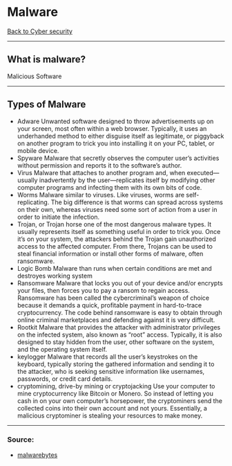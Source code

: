 # Malware
[Back to Cyber security](./index.md)

---

## What is malware?
Malicious Software

---

## Types of Malware
- Adware 
Unwanted software designed to throw advertisements up on your screen, most often within a web browser. Typically, it uses an underhanded method to either disguise itself as legitimate, or piggyback on another program to trick you into installing it on your PC, tablet, or mobile device.
- Spyware 
Malware that secretly observes the computer user’s activities without permission and reports it to the software’s author.
- Virus 
Malware that attaches to another program and, when executed—usually inadvertently by the user—replicates itself by modifying other computer programs and infecting them with its own bits of code.
- Worms 
Malware similar to viruses. Like viruses, worms are self-replicating. The big difference is that worms can spread across systems on their own, whereas viruses need some sort of action from a user in order to initiate the infection.
- Trojan, or Trojan horse
one of the most dangerous malware types. It usually represents itself as something useful in order to trick you. Once it’s on your system, the attackers behind the Trojan gain unauthorized access to the affected computer. From there, Trojans can be used to steal financial information or install other forms of malware, often ransomware.
- Logic Bomb
Malware than runs when certain conditions are met and destroyes working system
- Ransomware 
Malware that locks you out of your device and/or encrypts your files, then forces you to pay a ransom to regain access. Ransomware has been called the cybercriminal’s weapon of choice because it demands a quick, profitable payment in hard-to-trace cryptocurrency. The code behind ransomware is easy to obtain through online criminal marketplaces and defending against it is very difficult. 
- Rootkit 
Malware that provides the attacker with administrator privileges on the infected system, also known as “root” access. Typically, it is also designed to stay hidden from the user, other software on the system, and the operating system itself.
- keylogger 
Malware that records all the user’s keystrokes on the keyboard, typically storing the gathered information and sending it to the attacker, who is seeking sensitive information like usernames, passwords, or credit card details.
- cryptomining, drive-by mining or cryptojacking
Use your computer to mine cryptocurrency like Bitcoin or Monero. So instead of letting you cash in on your own computer’s horsepower, the cryptominers send the collected coins into their own account and not yours. Essentially, a malicious cryptominer is stealing your resources to make money.

---

### Source:
- [malwarebytes](https://www.malwarebytes.com/malware)